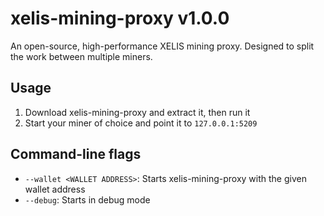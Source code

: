 # xelis-mining-proxy v1.0.0
An open-source, high-performance XELIS mining proxy.
Designed to split the work between multiple miners.

## Usage
1. Download xelis-mining-proxy and extract it, then run it
2. Start your miner of choice and point it to `127.0.0.1:5209`

## Command-line flags
- `--wallet <WALLET ADDRESS>`: Starts xelis-mining-proxy with the given wallet address
- `--debug`: Starts in debug mode